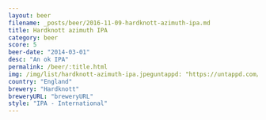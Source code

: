 ```yaml
---
layout: beer
filename: _posts/beer/2016-11-09-hardknott-azimuth-ipa.md
title: Hardknott azimuth IPA
category: beer
score: 5
beer-date: "2014-03-01"
desc: "An ok IPA"
permalink: /beer/:title.html
img: /img/list/hardknott-azimuth-ipa.jpeguntappd: "https://untappd.com/b/hardknott-azimuth-ipa/225875"
country: "England"
brewery: "Hardknott"
breweryURL: "breweryURL"
style: "IPA - International"
---
```

